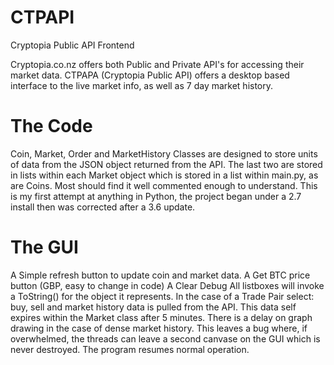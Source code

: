 # CTPAPI
Cryptopia Public API Frontend

Cryptopia.co.nz offers both Public and Private API's for accessing their market data.
CTPAPA (Cryptopia Public API) offers a desktop based interface to the live market info,
as well as 7 day market history.

The Code
========
Coin, Market, Order and MarketHistory Classes are designed to store units of data from the JSON
object returned from the API.  The last two are stored in lists within each Market object which
is stored in a list within main.py, as are Coins.
Most should find it well commented enough to understand.
This is my first attempt at anything in Python, the project began under a 2.7 install then was corrected
after a 3.6 update.

The GUI
=======
A Simple refresh button to update coin and market data.
A Get BTC price button (GBP, easy to change in code)
A Clear Debug
All listboxes will invoke a ToString() for the object it represents.
In the case of a Trade Pair select: buy, sell and market history data is pulled from the API.
This data self expires within the Market class after 5 minutes.
There is a delay on graph drawing in the case of dense market history.
This leaves a bug where, if overwhelmed, the threads can leave a second canvase on the GUI which is never destroyed.
The program resumes normal operation.
